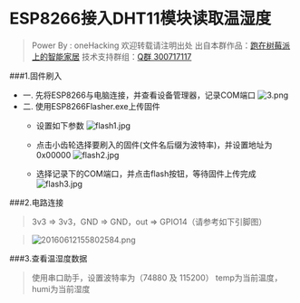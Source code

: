 # ESP8266接入DHT11模块读取温湿度
> Power By : oneHacking     欢迎转载请注明出处
> 出自本群作品：[跑在树莓派上的智能家居](http://iot0.tk:8081)
> 技术支持群组：[Q群 300717117](https://jq.qq.com/?_wv=1027&k=51EYE42)

###1.固件刷入
*   一. 先将ESP8266与电脑连接，并查看设备管理器，记录COM端口
        ![3.png](https://i.loli.net/2017/09/13/59b81adfba00b.png)
*   二. 使用ESP8266Flasher.exe上传固件
    *   设置如下参数
       ![flash1.jpg](https://i.loli.net/2017/09/13/59b817c99acb3.jpg)
    
    *   点击小齿轮选择要刷入的固件(文件名后缀为波特率)，并设置地址为0x00000
       ![flash2.jpg](https://i.loli.net/2017/09/13/59b817c9a3846.jpg)
    
    *   选择记录下的COM端口，并点击flash按钮，等待固件上传完成
       ![flash3.jpg](https://ooo.0o0.ooo/2017/09/13/59b83df32af33.jpg)

###2.电路连接
>3v3 => 3v3，GND => GND，out => GPIO14（请参考如下引脚图）

>![20160612155802584.png](https://i.loli.net/2017/09/13/59b82333564fc.png)

###3.查看温湿度数据
>使用串口助手，设置波特率为（74880 及 115200）
>temp为当前温度，humi为当前湿度
